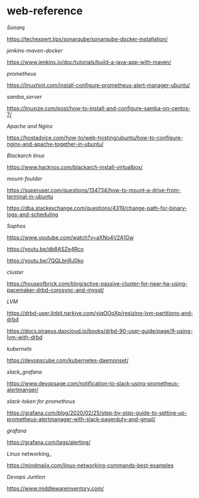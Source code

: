 # web-reference

_Sonarq_

https://techexpert.tips/sonarqube/sonarqube-docker-installation/

_jenkins-maven-docker_

https://www.jenkins.io/doc/tutorials/build-a-java-app-with-maven/

_prometheus_

https://linuxhint.com/install-configure-prometheus-alert-manager-ubuntu/

_samba_server_

https://linuxize.com/post/how-to-install-and-configure-samba-on-centos-7/

_Apache and Nginx_

https://hostadvice.com/how-to/web-hosting/ubuntu/how-to-configure-nginx-and-apache-together-in-ubuntu/

_Blackarch linux_

https://www.hacknos.com/blackarch-install-virtualbox/

_mount-foulder_

https://superuser.com/questions/134734/how-to-mount-a-drive-from-terminal-in-ubuntu

https://dba.stackexchange.com/questions/4319/change-path-for-binary-logs-and-scheduling

_Sophos_ 

https://www.youtube.com/watch?v=aXNo4V2A1Gw

https://youtu.be/db8ASZe4Rco

https://youtu.be/7QQLbnRJ0ko

_cluster_

https://houseofbrick.com/blog/active-passive-cluster-for-near-ha-using-pacemaker-drbd-corosync-and-mysql/

_LVM_

https://drbd-user.linbit.narkive.com/yiqOOoXp/resizing-lvm-partitions-and-drbd

https://docs.piraeus.daocloud.io/books/drbd-90-user-guide/page/9-using-lvm-with-drbd

_kubernets_

https://devopscube.com/kubernetes-daemonset/

_slack_grafana_

https://www.devopsage.com/notification-to-slack-using-prometheus-alertmanger/

_slack-token for promethous_

https://grafana.com/blog/2020/02/25/step-by-step-guide-to-setting-up-prometheus-alertmanager-with-slack-pagerduty-and-gmail/

_grafana_

https://grafana.com/tags/alerting/

_Linux_ networking_

https://mindmajix.com/linux-networking-commands-best-examples


_Devops Juntion_

https://www.middlewareinventory.com/


